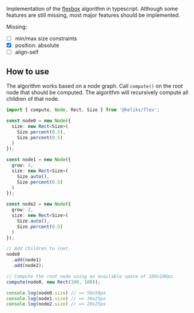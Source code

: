 Implementation of the [flexbox](https://www.w3.org/TR/css-flexbox-1) algorithm in typescript. Although some features
are still missing, most major features should be implemented.

Missing: 

- [ ] min/max size constraints 
- [x] position: absolute
- [ ] align-self

## How to use

The algorithm works based on a node graph. Call `compute()` on the root node 
that should be computed. The algorithm will recursively compute all children
of that node.

```ts 
import { compute, Node, Rect, Size } from '@heliks/flex';

const node0 = new Node({
  size: new Rect<Size>(
    Size.percent(0.5),
    Size.percent(0.5)
  )
});

const node1 = new Node({ 
  grow: 3,
  size: new Rect<Size>(
    Size.auto(),
    Size.percent(0.5)
  )
});

const node2 = new Node({ 
  grow: 2,
  size: new Rect<Size>(
    Size.auto(),
    Size.percent(0.5)
  )
});

// Add children to root.
node0
  .add(node1)
  .add(node2);

// Compute the root node using an available space of 100x100px.
compute(node0, new Rect(100, 100));

console.log(node0.size) // => 50x50px
console.log(node1.size) // => 30x25px
console.log(node2.size) // => 20x25px
```
